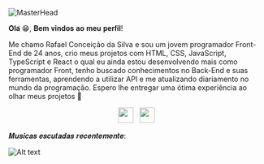 ![MasterHead](https://www.google.com/url?sa=i&url=https%3A%2F%2Fes.pngtree.com%2Ffreepng%2Fcoding-clipart-guy-in-glasses-computer-tech-cartoon-vector-illustration_15035827.html&psig=AOvVaw07v7v7f2Wy5cqv6nUfZhzm&ust=1726162373822000&source=images&cd=vfe&opi=89978449&ved=0CBEQjRxqFwoTCLCb04q2u4gDFQAAAAAdAAAAABAm)

𝐎𝐥𝐚́ 😁, 𝐁𝐞𝐦 𝐯𝐢𝐧𝐝𝐨𝐬 𝐚𝐨 𝐦𝐞𝐮 𝐩𝐞𝐫𝐟𝐢𝐥!

Me chamo Rafael Conceição da Silva e sou um jovem programador Front-End de 24 anos, crio meus projetos com HTML, CSS, JavaScript, TypeScript e React o qual eu ainda estou desenvolvendo mais como programador Front, tenho buscado conhecimentos no Back-End e suas ferramentas, aprendendo a utilizar API e me atualizando diariamento no mundo da programação. Espero lhe entregar uma ótima experiência ao olhar meus projetos 💝


<p align='center'>
<a href="https://www.instagram.com/rafael.sillv4/"><img height="30" src="https://github.com/WaylonWalker/WaylonWalker/blob/main/icon/instagram.jpg?raw=true"></a>&nbsp;&nbsp;
<a href="https://www.linkedin.com/in/rafael-concei%C3%A7%C3%A3o-da-silva-821714302/"><img height="30" src="https://github.com/WaylonWalker/WaylonWalker/blob/main/icon/linkedin.png?raw=true"></a>
</p>



𝑴𝒖𝒔𝒊𝒄𝒂𝒔 𝒆𝒔𝒄𝒖𝒕𝒂𝒅𝒂𝒔 𝒓𝒆𝒄𝒆𝒏𝒕𝒆𝒎𝒆𝒏𝒕𝒆:

![Alt text](https://spotify-recently-played-readme.vercel.app/api?user=rafasilva_50)
